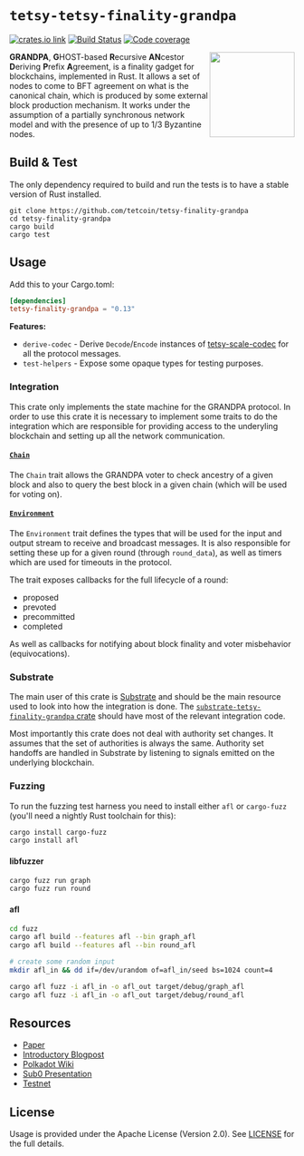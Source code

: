# `tetsy-tetsy-finality-grandpa`

[![crates.io link][crates-badge]][crates] [![Build Status][travis-badge]][travis] [![Code coverage][codecov-badge]][codecov]

<img align="right" width="150" height="150" src="img/grandpa.png">

**GRANDPA**, **G**HOST-based **R**ecursive **AN**cestor **D**eriving **P**refix **A**greement, is a
finality gadget for blockchains, implemented in Rust. It allows a set of nodes to come to BFT
agreement on what is the canonical chain, which is produced by some external block production
mechanism. It works under the assumption of a partially synchronous network model and with the
presence of up to 1/3 Byzantine nodes.

## Build & Test

The only dependency required to build and run the tests is to have a stable version of Rust
installed.

```
git clone https://github.com/tetcoin/tetsy-finality-grandpa
cd tetsy-finality-grandpa
cargo build
cargo test
```

## Usage

Add this to your Cargo.toml:

```toml
[dependencies]
tetsy-finality-grandpa = "0.13"
```

**Features:**

- `derive-codec` - Derive `Decode`/`Encode` instances of [tetsy-scale-codec][tetsy-scale-codec]
  for all the protocol messages.
- `test-helpers` - Expose some opaque types for testing purposes.

### Integration

This crate only implements the state machine for the GRANDPA protocol. In order to use this crate it
is necessary to implement some traits to do the integration which are responsible for providing
access to the underyling blockchain and setting up all the network communication.

#### [`Chain`][chain-docs]

The `Chain` trait allows the GRANDPA voter to check ancestry of a given block and also to query the
best block in a given chain (which will be used for voting on).

#### [`Environment`][environment-docs]

The `Environment` trait defines the types that will be used for the input and output stream to
receive and broadcast messages. It is also responsible for setting these up for a given round
(through `round_data`), as well as timers which are used for timeouts in the protocol.

The trait exposes callbacks for the full lifecycle of a round:

- proposed
- prevoted
- precommitted
- completed

As well as callbacks for notifying about block finality and voter misbehavior (equivocations).

### Substrate

The main user of this crate is [Substrate][substrate] and should be the main resource used to look
into how the integration is done. The [`substrate-tetsy-finality-grandpa` crate][substrate-tetsy-finality-grandpa]
should have most of the relevant integration code.

Most importantly this crate does not deal with authority set changes. It assumes that the set of
authorities is always the same. Authority set handoffs are handled in Substrate by listening to
signals emitted on the underlying blockchain.

### Fuzzing

To run the fuzzing test harness you need to install either `afl` or `cargo-fuzz` (you'll need a nightly Rust toolchain
for this):

```sh
cargo install cargo-fuzz
cargo install afl
```

#### libfuzzer

```sh
cargo fuzz run graph
cargo fuzz run round
```

#### afl

```sh
cd fuzz
cargo afl build --features afl --bin graph_afl
cargo afl build --features afl --bin round_afl

# create some random input
mkdir afl_in && dd if=/dev/urandom of=afl_in/seed bs=1024 count=4

cargo afl fuzz -i afl_in -o afl_out target/debug/graph_afl
cargo afl fuzz -i afl_in -o afl_out target/debug/round_afl
```

## Resources

- [Paper][paper]
- [Introductory Blogpost][blogpost]
- [Polkadot Wiki][polkadot-wiki]
- [Sub0 Presentation][sub0]
- [Testnet][testnet]

## License

Usage is provided under the Apache License (Version 2.0). See [LICENSE](LICENSE) for the full
details.

[blogpost]: https://medium.com/polkadot-network/grandpa-block-finality-in-polkadot-an-introduction-part-1-d08a24a021b5
[chain-docs]: https://docs.rs/tetsy-finality-grandpa/0.10.2/tetsy_finality_grandpa/trait.Chain.html
[codecov-badge]: https://codecov.io/gh/tetcoin/tetsy-finality-grandpa/branch/master/graph/badge.svg
[codecov]: https://codecov.io/gh/tetcoin/tetsy-finality-grandpa
[crates-badge]: https://img.shields.io/crates/v/tetsy-finality-grandpa.svg
[crates]: https://crates.io/crates/tetsy-finality-grandpa
[environment-docs]: https://docs.rs/tetsy-finality-grandpa/0.10.2/tetsy_finality_grandpa/voter/trait.Environment.html
[paper]: https://github.com/w3f/consensus/blob/master/pdf/grandpa.pdf
[tetsy-scale-codec]: https://github.com/tetcoin/tetsy-scale-codec
[polkadot-wiki]: https://wiki.polkadot.network/en/latest/polkadot/learn/consensus/
[sub0]: https://www.youtube.com/watch?v=QE8svRKVYOU
[substrate]: https://github.com/tetcoin/substrate
[substrate-tetsy-finality-grandpa]: https://github.com/tetcoin/substrate/tree/master/client/tetsy-finality-grandpa
[testnet]: https://telemetry.polkadot.io/#/Alexander
[travis-badge]: https://travis-ci.org/tetcoin/tetsy-finality-grandpa.svg?branch=master
[travis]: https://travis-ci.org/tetcoin/tetsy-finality-grandpa
